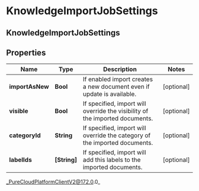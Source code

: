 # KnowledgeImportJobSettings

## KnowledgeImportJobSettings

## Properties

|Name | Type | Description | Notes|
|------------ | ------------- | ------------- | -------------|
| **importAsNew** | **Bool** | If enabled import creates a new document even if update is available. | [optional] |
| **visible** | **Bool** | If specified, import will override the visibility of the imported documents. | [optional] |
| **categoryId** | **String** | If specified, import will override the category of the imported documents. | [optional] |
| **labelIds** | **[String]** | If specified, import will add this labels to the imported documents. | [optional] |



_PureCloudPlatformClientV2@172.0.0_
